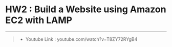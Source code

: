 # HW2 : Build a Website using Amazon EC2 with LAMP

---

> * Youtube Link : 
youtube.com/watch?v=T8ZY72RYgB4

